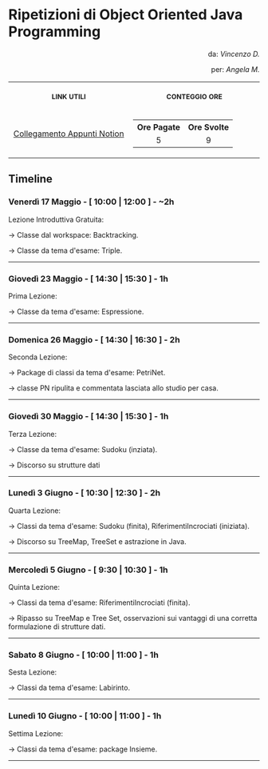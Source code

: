 # Ripetizioni di Object Oriented Java Programming
<p align="right"> da: <i>Vincenzo D.</i> </p>
  
<p align="right"> per: <i>Angela M.</i> </p>

<table>
  <tr>
    <th align="center">
      <img width="441" height="1">
        <p> 
          <small>
            LINK UTILI
          </small>
        </p>
    </th>
    <th align="center">
      <img width="441" height="1">
        <p> 
          <small>
            CONTEGGIO ORE
          </small>
        </p>
    </th>
  </tr>
  <tr>
    <td align="center">
      <a href="https://strong-lumber-cb0.notion.site/Ripetizioni-Java-Angela-415f5b0aa0204007bcec5f3c62f71091?pvs=4">Collegamento Appunti Notion</a>
    </td>
    <td align="center">
      <table>
        <tr>
          <th align="center">
            Ore Pagate
          <th align="center">
            Ore Svolte
          </th>
          </tr>
          <tr>
          <td align="center">
            5
          </td>
          <td align="center">
            9
          </td>
          </tr>
      </table>
    </td>
  </tr>
</table>

## Timeline
### Venerdì 17 Maggio - [ 10:00 | 12:00 ] - ~2h
Lezione Introduttiva Gratuita:

-> Classe dal workspace: Backtracking.

-> Classe da tema d'esame: Triple.
***
### Giovedì 23 Maggio - [ 14:30 | 15:30 ] - 1h
Prima Lezione:

-> Classe da tema d'esame: Espressione.
***
### Domenica 26 Maggio - [ 14:30 | 16:30 ] - 2h
Seconda Lezione:

-> Package di classi da tema d'esame: PetriNet.

-> classe PN ripulita e commentata lasciata allo studio per casa.
***
### Giovedì 30 Maggio - [ 14:30 | 15:30 ] - 1h
Terza Lezione:

-> Classe da tema d'esame: Sudoku (inziata).

-> Discorso su strutture dati
***
### Lunedì 3 Giugno - [ 10:30 | 12:30 ] - 2h
Quarta Lezione:

-> Classi da tema d'esame: Sudoku (finita), RiferimentiIncrociati (iniziata).

-> Discorso su TreeMap, TreeSet e astrazione in Java.
***
### Mercoledì 5 Giugno - [ 9:30 | 10:30 ] - 1h
Quinta Lezione:

-> Classi da tema d'esame: RiferimentiIncrociati (finita).

-> Ripasso su TreeMap e Tree Set, osservazioni sui vantaggi di una corretta formulazione di strutture dati.
***
### Sabato 8 Giugno - [ 10:00 | 11:00 ] - 1h
Sesta Lezione:

-> Classi da tema d'esame: Labirinto.
***
### Lunedì 10 Giugno - [ 10:00 | 11:00 ] - 1h
Settima Lezione:

-> Classi da tema d'esame: package Insieme.
***